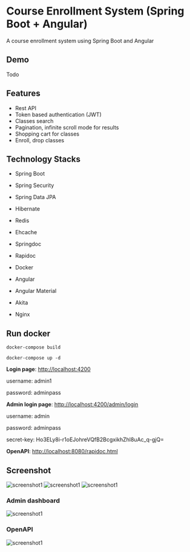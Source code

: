 # Course Enrollment System (Spring Boot + Angular)
A course enrollment system using Spring Boot and Angular

## Demo
Todo

## Features
- Rest API
- Token based authentication (JWT)
- Classes search
- Pagination, infinite scroll mode for results
- Shopping cart for classes
- Enroll, drop classes

## Technology Stacks
- Spring Boot
- Spring Security
- Spring Data JPA
- Hibernate
- Redis
- Ehcache
- Springdoc
- Rapidoc
- Docker


- Angular
- Angular Material
- Akita
- Nginx

## Run docker
```bazaar
docker-compose build
```
```bazaar
docker-compose up -d
```
**Login page**: [http://localhost:4200](http://localhost:4200)

username: admin1 

password: adminpass

**Admin login page**: [http://localhost:4200/admin/login](http://localhost:4200/admin/login)

username: admin

password: adminpass

secret-key: Ho3ELy8i-r1oEJohreVQfB2BcgxikhZhl8uAc_q-gjQ=

**OpenAPI**: [http://localhost:8080/rapidoc.html](http://localhost:8080/rapidoc.html)

## Screenshot
![screenshot1](https://i.imgur.com/Njkw7OA.png?1)
![screenshot1](https://i.imgur.com/LEAoecy.png?1)
![screenshot1](https://i.imgur.com/OJaBP6Z.png?1)

### Admin dashboard
![screenshot1](https://i.imgur.com/xMhLPmn.png?1)

### OpenAPI
![screenshot1](https://i.imgur.com/JTkGOrW.png?1)
